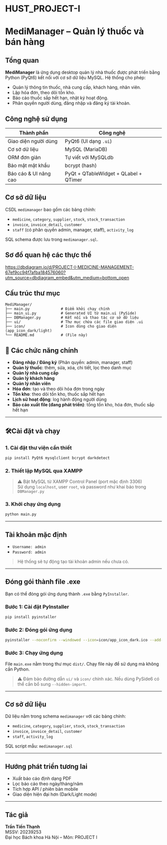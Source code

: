 # HUST_PROJECT-I

# MediManager – Quản lý thuốc và bán hàng

## Tổng quan

**MediManager** là ứng dụng desktop quản lý nhà thuốc được phát triển bằng Python (PyQt6) kết nối với cơ sở dữ liệu MySQL. Hệ thống cho phép:
- Quản lý thông tin thuốc, nhà cung cấp, khách hàng, nhân viên.
- Lập hóa đơn, theo dõi tồn kho.
- Báo cáo thuốc sắp hết hạn, nhật ký hoạt động.
- Phân quyền người dùng, đăng nhập và đăng ký tài khoản.

## Công nghệ sử dụng

| Thành phần        | Công nghệ             |
|-------------------|------------------------|
| Giao diện người dùng | PyQt6 (UI dạng `.ui`) |
| Cơ sở dữ liệu     | MySQL (MariaDB)       |
| ORM đơn giản      | Tự viết với MySQLdb   |
| Bảo mật mật khẩu  | bcrypt (hash)         |
| Báo cáo & UI nâng cao | PyQt + QTableWidget + QLabel + QTimer |

## Cơ sở dữ liệu

CSDL `medimanager` bao gồm các bảng chính:
- `medicine`, `category`, `supplier`, `stock`, `stock_transaction`
- `invoice`, `invoice_detail`, `customer`
- `staff` (có phân quyền admin, manager, staff), `activity_log`

SQL schema được lưu trong `medimanager.sql`.

## Sơ đồ quan hệ các thực thể
https://dbdiagram.io/d/PROJECT-I-MEDICINE-MANAGEMENT-67ef9cc94f7afba184576060?utm_source=dbdiagram_embed&utm_medium=bottom_open

## Cấu trúc thư mục

```
MediManager/
├── main.py              # Điểm khởi chạy chính
├── main_ui.py           # Generated UI từ main.ui (PySide)
├── DBManager.py         # Kết nối và thao tác cơ sở dữ liệu
├── ui/                  # Thư mục chứa các file giao diện .ui
├── icon/                # Icon dùng cho giao diện (app_icon_dark/light)
└── README.md            # (File này)
```
## 🧾 Các chức năng chính

- **Đăng nhập / Đăng ký** (Phân quyền: admin, manager, staff)
- **Quản lý thuốc**: thêm, sửa, xóa, chi tiết, lọc theo danh mục
- **Quản lý nhà cung cấp**
- **Quản lý khách hàng**
- **Quản lý nhân viên**
- **Hóa đơn**: tạo và theo dõi hóa đơn trong ngày
- **Tồn kho**: theo dõi tồn kho, thuốc sắp hết hạn
- **Lịch sử hoạt động**: log hành động người dùng
- **Báo cáo xuất file (đang phát triển)**: tổng tồn kho, hóa đơn, thuốc sắp hết hạn

---

## 🛠Cài đặt và chạy

### 1. Cài đặt thư viện cần thiết

```bash
pip install PyQt6 mysqlclient bcrypt darkdetect
```

### 2. Thiết lập MySQL qua XAMPP

> ⚠️ Bật MySQL từ XAMPP Control Panel (port mặc định 3306)  
> Sử dụng `localhost`, user `root`, và password như khai báo trong `DBManager.py`

### 3. Khởi chạy ứng dụng

```bash
python main.py
```

---

## Tài khoản mặc định

- `Username: admin`  
- `Password: admin`  
> Hệ thống sẽ tự động tạo tài khoản admin nếu chưa có.

---

## Đóng gói thành file .exe

Bạn có thể đóng gói ứng dụng thành `.exe` bằng `PyInstaller`.

### Bước 1: Cài đặt PyInstaller

```bash
pip install pyinstaller
```

### Bước 2: Đóng gói ứng dụng

```bash
pyinstaller --noconfirm --windowed --icon=icon/app_icon_dark.ico --add-data "ui;ui" --add-data "icon;icon" main.py
```

### Bước 3: Chạy ứng dụng

File `main.exe` nằm trong thư mục `dist/`. Chạy file này để sử dụng mà không cần Python.

> ⚠️ Đảm bảo đường dẫn `ui/` và `icon/` chính xác. Nếu dùng PySide6 có thể cần bổ sung `--hidden-import`.

---

## Cơ sở dữ liệu

Dữ liệu nằm trong schema `medimanager` với các bảng chính:
- `medicine`, `category`, `supplier`, `stock`, `stock_transaction`
- `invoice`, `invoice_detail`, `customer`
- `staff`, `activity_log`

SQL script mẫu: `medimanager.sql`

---

## Hướng phát triển tương lai

- Xuất báo cáo định dạng PDF
- Lọc báo cáo theo ngày/tháng/năm
- Tích hợp API / phiên bản mobile
- Giao diện hiện đại hơn (Dark/Light mode)

---

## Tác giả

**Trần Tiến Thạnh**  
MSSV: 20239253  
Đại học Bách khoa Hà Nội – Môn: PROJECT I
  


